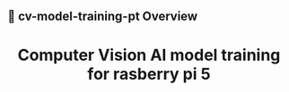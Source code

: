 <!-- Proje-Resmi -->
<!-- ne kadar fotograf olmali, dosyalar nerede olmali zip icerisinde , zip i atma vs  -->

## 👀 cv-model-training-pt Overview  
<h1 align="center">Computer Vision AI model training for rasberry pi 5</h1>  
